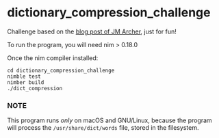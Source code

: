 # dictionary_compression_challenge

Challenge based on the [blog post of JM Archer](https://jmarcher.io/programming-challenge-dictionary-compression/), just for fun!

To run the program, you will need nim > 0.18.0

Once the nim compiler installed:
```
cd dictionary_compression_challenge
nimble test
nimber build
./dict_compression
```

### NOTE  
This program runs *only* on macOS and GNU/Linux, because the program will process the `/usr/share/dict/words` file, stored in the filesystem.